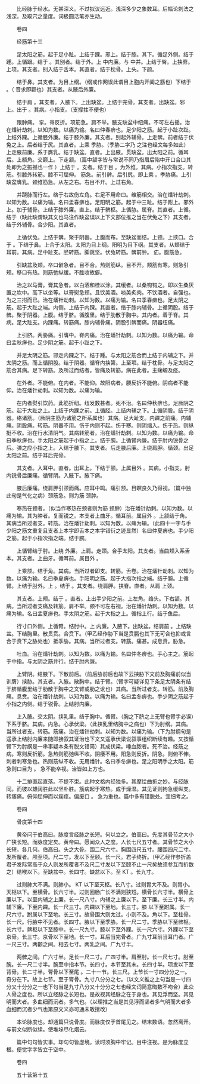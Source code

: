 <!-- { "loadSidebar": true } -->
　　比经脉于经水。无甚深义。不过拟议远近。浅深多少之象数耳。后幅论刺法之浅深。及取穴之量度。词极圆活笔亦生动。

　　卷四

　　经筋第十三

　　足太阳之筋。起于足小趾。上结于踝。邪上。结于膝。其下。循足外侧。结于踵。上循跟。结于 。其别者。结于外。上 中内廉。与 中并。上结于臀。上挟脊。上项。其支者。别入结于舌本。其直者。结于枕骨。上头。下颜。

　　结于鼻。其支者。为目上纲。（纲或作网误此谓目上胞内开阖之筋也）下结于 。（ 音求即颧也）其支者。从腋后外廉。

　　结于肩 。其支者。入腋下。上出缺盆。上结于完骨。其支者。出缺盆。邪上。出于 。其病。小指支。（支撑拄不便也）

　　跟肿痛。 挛。脊反折。项筋急。肩不举。腋支缺盆中纽痛。不可左右摇。治在燔针劫刺。以知为数。以痛为输。名曰仲春痹也。足少阳之筋。起于小趾次趾。上结外踝。上循胫外廉。结于膝外廉。其支者。别起外辅骨。上走髀。前者结于伏兔之上。后者结于尻。其直者。上乘 季胁。（季胁二字乃 之注也经文每多如此）上走腋前廉。系于膺乳。结于缺盆。直者。上出腋。贯缺盆。出太阳之前。循耳后。上额角。交巅上。下走颔。（篇中颔字皆与常说不同乃指眉后陷中开口合口其处即为之振撼也一作 ）上结于 。支者。结于目 。为外维。其病。小指次指支。转筋。引膝外转筋。膝不可屈伸。 筋急。前引髀。后引尻。即上乘 。季胁痛。上引缺盆膺乳。颈维筋急。从左之右。右目不开。上过右角。

　　并跷脉而行左。络于右故伤左角。右足不用命曰。维筋相交。治在燔针劫刺。以知为数。以痛为输。名曰孟春痹也。足阳明之筋。起于中三趾。结于跗上。邪外上。加于辅骨。上结于膝外廉。直上。结于髀枢。上循胁。属脊。其直者。上循。结于（缺此缺谓缺其文也马注作缺盆误以上下文部位推之当在伏兔之下）其支者。结于外辅骨。合少阳。其直者。

　　上循伏兔。上结于髀。聚于阴器。上腹而布。至缺盆而结。上颈。上挟口。合于 。下结于鼻。上合于太阳。太阳为目上纲。阳明为目下纲。其支者。从颊结于耳前。其病。足中趾支。胫转筋。脚跳坚。伏兔转筋。髀前肿。 疝。腹筋急。

　　引缺盆及颊。卒口僻急者。目不合。热则筋纵。目不开。颊筋有寒。则急引颊。移口有热。则筋弛纵缓。不胜收故僻。

　　治之以马膏。膏其急者。以白酒和桂以涂。其缓者。以桑钩钩之。即以生桑灰置之坎中。高下以坐等。以膏熨急颊。且饮美酒。啖美炙肉。不饮酒者。自强也。为之三拊而已。治在燔针劫刺。以知为数。以痛为输。名曰季春痹也。足太阴之筋。起于大趾之端。内侧。上结于内踝。其直者。络于膝内辅骨。上循阴股。结于髀。聚于阴器。上腹。结于脐。循腹里。结于肋散于胸中。其内者。着于脊。其病。足大趾支。内踝痛。转筋痛。膝内辅骨痛。阴股引髀而痛。阴器纽痛。

　　上引脐。两胁痛。引膺中。脊内痛。治在燔针劫刺。以知为数。以痛为输。命曰孟秋痹也。足少阴之筋。起于小趾之下。

　　并足太阴之筋。邪走内踝之下。结于踵。与太阳之筋合而上结于内辅之下。并太阴之筋。而上循阴股。结于阴器。循脊内挟膂。上至项。结于枕骨。与足太阳之筋合其病。足下转筋。及所过而结者。皆痛及转筋。病在此者。主痫螈及痉。

　　在外者。不能俯。在内者。不能仰。故阳病者。腰反折不能俯。阴病者不能仰。治在燔针劫刺。以知为数。以痛为输。

　　在内者熨引饮药。此筋折纽。纽发数甚者。死不治。名曰仲秋痹也。足厥阴之筋。起于大趾之上。上结于内踝之前。上循胫。上结内辅之下。上循阴股。结于阴器。络诸筋。（厥阴主筋为诸筋之所系属也）其病。足大趾支。内踝之前痛。内辅痛。阴股痛。转筋。阴器不用。伤于内则不起。伤于寒。则阴缩入。伤于热。则纵挺不收。治在行水清阴气。其病转筋者。治在燔针劫刺。以知为数。以痛为输。命曰季秋痹也。手太阳之筋起于小指之上。结于腕。上循臂内廉。结于肘内锐骨之后。弹之应小指之上。入结于腋下。其支者。后走腋后廉。上绕肩胛。循颈。出足太阳之前。结于耳后完骨。

　　其支者。入耳中。直者。出耳上。下结于颔。上属目外 。其病。小指支。肘内锐骨后廉痛。循臂阴。入腋下。腋下痛。

　　腋后廉痛。绕肩胛引颈而痛。应耳中鸣。痛引颔。目瞑良久乃得视。（篇中独此句是气化之病）颈筋急。则为筋 颈肿。

　　寒热在颈者。（似当作寒热在颈者则为筋 颈肿）治在燔针劫刺。以知为数。以痛为输。其为肿者。复而锐之。本支者上曲牙。循耳前。属目外 。上颔结于角。其病当所过者支。转筋。治在燔针劫刺。以知为数。以痛为输。（此四十一字与手少阳之筋文重复且支者上本字即舌本之本字错衍之迹显然）名曰仲夏痹也。手少阳之筋。起于小指次指之端。结于腕。

　　上循臂结于肘。上绕 外廉。上肩。走颈。合手太阳。其支者。当曲颊入系舌本。其支者。上曲牙。循耳前。属目外 。

　　上乘颔。结于角。其病。当所过者即支。转筋。舌卷。治在燔针劫刺。以知为数。以痛为输。名曰季夏痹也。手阳明之筋。起于大指次指之端。结于腕。上循臂。上结于肘外。上 。结于 。其支者。绕肩胛。挟脊。直者。从肩 上颈。

　　其支者。上颊。结于 。直者。上出手少阳之前。上左角。络头。下右颔。其病。当所过者支痛及转筋。肩不举。颈不可左右视。治在燔针劫刺。以知为数。以痛为输。名曰孟夏痹也。手太阴之筋。起于大指之上。循指上行。结于鱼后。

　　行寸口外侧。上循臂。结肘中。上 内廉。入腋下。出缺盆。结肩前 。上结缺盆。下结胸里。散贯贲。合贲下。（甲乙经作胁下当是贲膈也其下无可合也抑或言合于贲下之胁处也）抵季胁。其病。当所过者支。转筋。痛甚。成息贲。胁急。

　　吐血。治在燔针劫刺。以知为数。以痛为输。名曰仲冬痹也。手心主之。筋起于中指。与太阴之筋并行。结于肘内廉。

　　上臂阴。结腋下。下散前后。（前后胁前后也故下云挟胁下文前及胸痛前似当训膺）挟胁。其支者。入腋。散胸中。结于臂。（臂字可疑详见下条足太阴条有结于脐循腹里结于肋散于胸中之文臂或肋之讹也）其病。当所过者支。转筋。前及胸痛。息贲。治在燔针劫刺。以知为数。以痛为输。名曰孟冬痹也。手少阴之筋起于小指之内侧。结于锐骨。上结肘内廉。

　　上入腋。交太阴。挟乳里。结于胸中。循臂。（胸之下脐之上无臂也臂字必误）下系于脐。其病。内急。心承伏梁。（此挟乳里结胸中之病也）下为肘纲。其病。当所过者支。转筋。筋痛。治在燔针劫刺。以知为数。以痛为输。（下为肘纲句是遥承上结肘内廉来随即接叙其证治也下文又遥承伏梁说叙事组织断续有趣。又按循臂下为肘纲是一串事疑本条有脱文错简）其成伏梁。唾血脓者。死不治。经筋之病。寒则反折筋。急热则筋弛纵不收。阴痿不用。阳急则反折。阴急。则俯不伸。 刺者刺寒急也。热则筋纵不收。无用燔针。名曰季冬痹也。足之阳明手之太阳。筋急则口目为 。 急不能卒视。治皆如上方也。

　　十二排直起直落。不提不束。此种文格内经独多。其摩绘曲折之妙。与经脉同。而彼以雄阔胜此以坚朴胜。筋病起于寒热。成于燥湿。其见证则拘急缓纵支。转痿痛。俯仰屈伸而以痫痉。偏废口 。 急为重也。篇中多有错脱处。宜细考之。

　　卷四

　　骨度第十四

　　黄帝问于伯高曰。脉度言经脉之长短。何以立之。伯高曰。先度其骨节之大小广狭长短。而脉度定矣。黄帝曰。愿闻众人之度。人长七尺五寸者。其骨节之大小长短。各几何。伯高曰。头之大骨。围二尺六寸。胸围四尺五寸。腰围四尺二寸。发所覆者。颅至项。尺二寸。发以下至颐。长一尺。君子终折。（甲乙经作参折盖君子发际常高于众人则发所覆者不及尺二寸发以下至颐不止一尺矣故须参互而折数之）结喉以下。至缺盆中。长四寸。缺盆以下。至 KT 。长九寸。

　　过则肺大不满。则肺小。 KT 以下至天枢。长八寸。过则胃大不及。则胃小。天枢以下。至横骨。长六寸半。过则回肠广长不满则狭短。横骨长六寸半。横骨上廉以下。以至内辅之上廉。长一尺八寸。内辅之上廉以下。至下廉。长三寸半。内辅下廉。下至内踝。长一尺三寸。内踝以下至地。长三寸。膝 以下至跗属。长一尺六寸。跗属以下至地。长三寸。故骨围大则太过。小则不及。角以下。至柱骨。长一尺。行腋中不见者。长四寸。腋以下至季胁。长一尺二寸。季胁以下至髀枢。长六寸。髀枢以下至膝中。长一尺九寸。膝以下至外踝。长一尺六寸。外踝以下至京骨。长三寸。京骨以下至地。长一寸。耳后当完骨者。广九寸耳前当耳门者。广一尺三寸。两颧之间。相去七寸。两乳之间。广九寸半。

　　两髀之间。广六寸半。足长一尺二寸。广四寸半。肩至肘。长一尺七寸。肘至腕。长一尺二寸半。腕至中指本节。长四寸。本节至其末。长四寸半。项发以下至背骨。长二寸半。膂骨以下至尾 。二十一节。长三尺。上节长一寸四分分之一。奇分在下。故上七节。至于膂骨。九寸八分分之七。（以文义推之上句当是一寸四分又十分分之一也下句当是九寸八分又十分分之七也经文词简意晦数不吻合）此众人骨之度也。所以立经脉之长短也。是故视其经脉之在于身也。其见浮而坚。其见明而大者。多血细而沉者。多气也。（以理推之当是其见浮而坚者多气明而大者多血细而沉者少气也第原文义亦可通未敢擅改）

　　本论脉度也。却通篇只说骨度。而脉度仅于首尾见之。结末数语。忽然离开。与前文似断似续。使堆垛尽化烟云。

　　篇中句句皆实事。却句句皆虚境。读时须胸中牢记。目中注视。是为脉度立根。便觉字字皆立于空中。

　　卷四

　　五十营第十五

